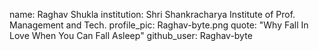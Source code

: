 name: Raghav Shukla
institution: Shri Shankracharya Institute of Prof. Management and Tech.
profile_pic: Raghav-byte.png
quote: "Why Fall In Love When You Can Fall Asleep"
github_user: Raghav-byte
